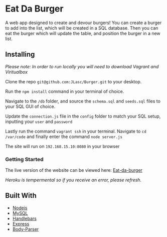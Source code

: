 # Eat Da Burger

A web app designed to create and devour burgers! You can create a burger to add into the list, which will be created in a SQL database. Then you can eat the burger which will update the table, and position the burger in a new list. 

## Installing

*Please note: In order to run locally you will need to download Vagrant and Viritualbox*

Clone the repo `git@github.com:JLasc/Burger.git` to your desktop. 

Run the `npm install` command in your terminal of choice. 

Navigate to the `/db` folder, and source the `schema.sql` and `seeds.sql` files to your SQL GUI of choice.

Update the `connection.js` file in the `config` folder to match your SQL setup, inputting your `user` and `password`

Lastly run the command `vagrant ssh` in your terminal. Navigate to `cd /var/code` and finally enter the command `node server.js`

The site will run on `192.168.15.10:8080` in your browser

### Getting Started

The live version of the website can be viewed here: [Eat-da-burger](https://radiant-lake-77743.herokuapp.com/)

*Heroku is tempermental so if you receive an error, please refresh.* 

## Built With

* [Nodejs](https://nodejs.org/en/)
* [MySQL](https://www.npmjs.com/package/mysql)
* [Handlebars](https://www.npmjs.com/package/handlebars) 
* [Express](https://www.npmjs.com/package/express) 
* [Body-Parser](https://www.npmjs.com/package/body-parser) 



